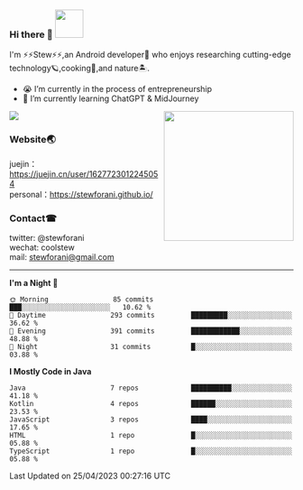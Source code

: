 ### Hi there 👋     <img src="https://media.giphy.com/media/12oufCB0MyZ1Go/giphy.gif" width="50">
I'm ⚡⚡Stew⚡⚡,an Android developer🤖 who enjoys researching cutting-edge technology🪐,cooking🍔,and nature🏝.
- 😭 I’m currently in the process of entrepreneurship
- 🧐 I’m currently learning ChatGPT & MidJourney

![](https://github-readme-stats.vercel.app/api?username=stewforani)
<img align='right' src="https://media.giphy.com/media/M9gbBd9nbDrOTu1Mqx/giphy.gif" width="230">

### Website🌏
juejin：https://juejin.cn/user/1627723012245054</br>
personal：https://stewforani.github.io/

### Contact☎
twitter: @stewforani</br>
wechat: coolstew</br>
mail: stewforani@gmail.com

---

<!--START_SECTION:waka-->
**I'm a Night 🦉** 

```text
🌞 Morning                85 commits          ███░░░░░░░░░░░░░░░░░░░░░░   10.62 % 
🌆 Daytime                293 commits         █████████░░░░░░░░░░░░░░░░   36.62 % 
🌃 Evening                391 commits         ████████████░░░░░░░░░░░░░   48.88 % 
🌙 Night                  31 commits          █░░░░░░░░░░░░░░░░░░░░░░░░   03.88 % 
```


**I Mostly Code in Java** 

```text
Java                     7 repos             ██████████░░░░░░░░░░░░░░░   41.18 % 
Kotlin                   4 repos             ██████░░░░░░░░░░░░░░░░░░░   23.53 % 
JavaScript               3 repos             ████░░░░░░░░░░░░░░░░░░░░░   17.65 % 
HTML                     1 repo              █░░░░░░░░░░░░░░░░░░░░░░░░   05.88 % 
TypeScript               1 repo              █░░░░░░░░░░░░░░░░░░░░░░░░   05.88 % 
```




 Last Updated on 25/04/2023 00:27:16 UTC
<!--END_SECTION:waka-->
